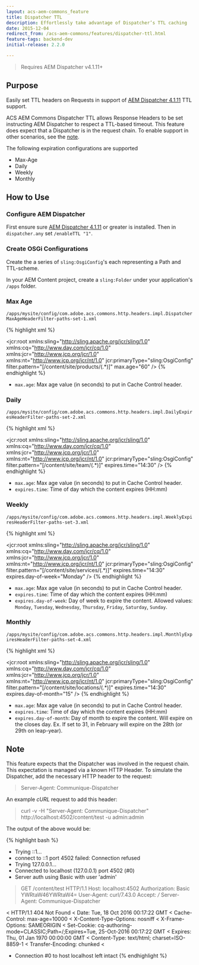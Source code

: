 ```yaml
---
layout: acs-aem-commons_feature
title: Dispatcher TTL
description: Effortlessly take advantage of Dispatcher’s TTL caching
date: 2015-12-04
redirect_from: /acs-aem-commons/features/dispatcher-ttl.html
feature-tags: backend-dev
initial-release: 2.2.0

---
```


> Requires AEM Dispatcher v4.1.11+

## Purpose

Easily set TTL headers on Requests in support of [AEM Dispatcher 4.1.11](https://www.adobeaemcloud.com/content/companies/public/adobe/dispatcher/dispatcher.html) TTL support.

ACS AEM Commons Dispatcher TTL allows Response Headers to be set instructing AEM Dispatcher to respect a TTL-based timeout. This feature does expect that a Dispatcher is in the request chain. To enable support in other scenarios, see the [note](#note).

The following expiration configurations are supported

* Max-Age
* Daily
* Weekly
* Monthly

## How to Use

### Configure AEM Dispatcher

First ensure sure [AEM Dispatcher 4.1.11](https://www.adobeaemcloud.com/content/companies/public/adobe/dispatcher/dispatcher.html) or greater is installed. Then in `dispatcher.any` set `/enableTTL "1"`.


### Create OSGi Configurations

Create the a series of `sling:OsgiConfig`'s each representing a Path and TTL-scheme.

In your AEM Content project, create a `sling:Folder` under your application's `/apps` folder.

### Max Age

`/apps/mysite/config/com.adobe.acs.commons.http.headers.impl.DispatcherMaxAgeHeaderFilter-paths-set-1.xml`

{% highlight xml %}
<?xml version="1.0" encoding="UTF-8"?>
<jcr:root xmlns:sling="http://sling.apache.org/jcr/sling/1.0" xmlns:cq="http://www.day.com/jcr/cq/1.0"
    xmlns:jcr="http://www.jcp.org/jcr/1.0" xmlns:nt="http://www.jcp.org/jcr/nt/1.0"
    jcr:primaryType="sling:OsgiConfig"
    filter.pattern="[/content/site/products/(.*)]"
    max.age="60"
    />
{% endhighlight %}   

* `max.age`: Max age value (in seconds) to put in Cache Control header.  

### Daily

`/apps/mysite/config/com.adobe.acs.commons.http.headers.impl.DailyExpiresHeaderFilter-paths-set-2.xml`

{% highlight xml %}
<?xml version="1.0" encoding="UTF-8"?>
<jcr:root xmlns:sling="http://sling.apache.org/jcr/sling/1.0" xmlns:cq="http://www.day.com/jcr/cq/1.0"
    xmlns:jcr="http://www.jcp.org/jcr/1.0" xmlns:nt="http://www.jcp.org/jcr/nt/1.0"
    jcr:primaryType="sling:OsgiConfig"
    filter.pattern="[/content/site/team/(.*)]"
    expires.time="14:30"
    />
{% endhighlight %}   

* `max.age`: Max age value (in seconds) to put in Cache Control header.  
* `expires.time`: Time of day which the content expires (HH:mm)


### Weekly

`/apps/mysite/config/com.adobe.acs.commons.http.headers.impl.WeeklyExpiresHeaderFilter-paths-set-3.xml`

{% highlight xml %}
<?xml version="1.0" encoding="UTF-8"?>
<jcr:root xmlns:sling="http://sling.apache.org/jcr/sling/1.0" xmlns:cq="http://www.day.com/jcr/cq/1.0"
    xmlns:jcr="http://www.jcp.org/jcr/1.0" xmlns:nt="http://www.jcp.org/jcr/nt/1.0"
    jcr:primaryType="sling:OsgiConfig"
    filter.pattern="[/content/site/services/(.*)]"
    expires.time="14:30"
    expires.day-of-week="Monday"
    />
{% endhighlight %}   

* `max.age`: Max age value (in seconds) to put in Cache Control header.  
* `expires.time`: Time of day which the content expires (HH:mm)
* `expires.day-of-week`: Day of week to expire the content. Allowed values: `Monday`, `Tuesday`, `Wednesday`, `Thursday`, `Friday`, `Saturday`, `Sunday`.


### Monthly

`/apps/mysite/config/com.adobe.acs.commons.http.headers.impl.MonthlyExpiresHeaderFilter-paths-set-4.xml`

{% highlight xml %}
<?xml version="1.0" encoding="UTF-8"?>
<jcr:root xmlns:sling="http://sling.apache.org/jcr/sling/1.0" xmlns:cq="http://www.day.com/jcr/cq/1.0"
    xmlns:jcr="http://www.jcp.org/jcr/1.0" xmlns:nt="http://www.jcp.org/jcr/nt/1.0"
    jcr:primaryType="sling:OsgiConfig"
    filter.pattern="[/content/site/locations/(.*)]"
    expires.time="14:30"
    expires.day-of-month="15"
    />
{% endhighlight %}   

* `max.age`: Max age value (in seconds) to put in Cache Control header.  
* `expires.time`: Time of day which the content expires (HH:mm)
* `expires.day-of-month`: Day of month to expire the content. Will expire on the closes day. Ex. If set to 31, in February will expire on the 28th (or 29th on leap-year).


## Note

This feature expects that the Dispatcher was involved in the request chain. This expectation is managed via a known HTTP Header. To simulate the Dispatcher, add the necessary HTTP header to the request:

> Server-Agent: Communique-Dispatcher

An example _cURL_ request to add this header:

> curl -v -H "Server-Agent: Communique-Dispatcher" http://localhost:4502/content/test -u admin:admin

The output of the above would be:

{% highlight bash %}
*   Trying ::1...
* connect to ::1 port 4502 failed: Connection refused
*   Trying 127.0.0.1...
* Connected to localhost (127.0.0.1) port 4502 (#0)
* Server auth using Basic with user 'admin'
> GET /content/test HTTP/1.1
> Host: localhost:4502
> Authorization: Basic YWRtaW46YWRtaW4=
> User-Agent: curl/7.43.0
> Accept: */*
> Server-Agent: Communique-Dispatcher
> 
< HTTP/1.1 404 Not Found
< Date: Tue, 18 Oct 2016 00:17:22 GMT
< Cache-Control: max-age=10000
< X-Content-Type-Options: nosniff
< X-Frame-Options: SAMEORIGIN
< Set-Cookie: cq-authoring-mode=CLASSIC;Path=/;Expires=Tue, 25-Oct-2016 00:17:22 GMT
< Expires: Thu, 01 Jan 1970 00:00:00 GMT
< Content-Type: text/html; charset=ISO-8859-1
< Transfer-Encoding: chunked
< 
* Connection #0 to host localhost left intact
{% endhighlight %}
